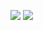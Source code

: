 ![](http://nimb.ws/Zmf5V0) 
![](https://nimbus.everhelper.me/client/notes/share/217982/Kx1TSTbBcG3XPTtb7Xn7y9A45RQ420EH/)
